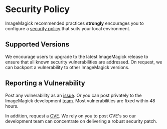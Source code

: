 # Security Policy

ImageMagick recommended practices **strongly** encourages you to configure a [security policy](https://imagemagick.org/script/security-policy.php) that suits your local environment.

## Supported Versions

We encourage users to upgrade to the latest ImageMagick release to ensure that all known security vulnerabilities are addressed.  On request, we can backport a vulnerability to other ImageMagick versions.

## Reporting a Vulnerability

Post any vulnerability as an [issue](https://github.com/ImageMagick/ImageMagick/issues). Or you can post privately to the ImageMagick development [team](https://imagemagick.org/script/contact.php). Most vulnerabilities are fixed within 48 hours.

In addition, request a [CVE](https://www.cve.org/ResourcesSupport/ReportRequest).  We rely on you to post CVE's so our development team can concentrate on delivering a robust security patch.
